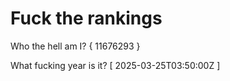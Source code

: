 # Fuck the rankings

Who the hell am I?
{ 11676293 }

What fucking year is it?
[ 2025-03-25T03:50:00Z ]
